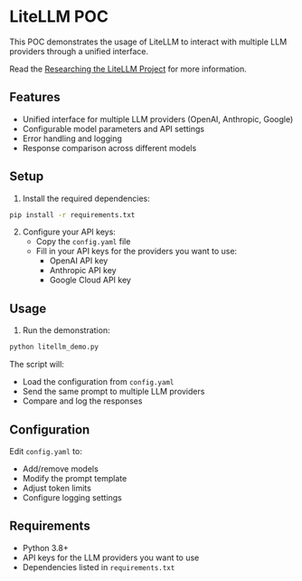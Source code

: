 # LiteLLM POC

This POC demonstrates the usage of LiteLLM to interact with multiple LLM providers through a unified interface.

Read the [Researching the LiteLLM Project](Researching-the-LiteLLM-Project.md) for more information.

## Features

- Unified interface for multiple LLM providers (OpenAI, Anthropic, Google)
- Configurable model parameters and API settings
- Error handling and logging
- Response comparison across different models

## Setup

1. Install the required dependencies:

```bash
pip install -r requirements.txt
```

2. Configure your API keys:
   - Copy the `config.yaml` file
   - Fill in your API keys for the providers you want to use:
     - OpenAI API key
     - Anthropic API key
     - Google Cloud API key

## Usage

1. Run the demonstration:

```bash
python litellm_demo.py
```

The script will:

- Load the configuration from `config.yaml`
- Send the same prompt to multiple LLM providers
- Compare and log the responses

## Configuration

Edit `config.yaml` to:

- Add/remove models
- Modify the prompt template
- Adjust token limits
- Configure logging settings

## Requirements

- Python 3.8+
- API keys for the LLM providers you want to use
- Dependencies listed in `requirements.txt`
